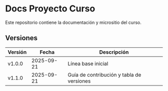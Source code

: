 # Docs Proyecto Curso

Este repositorio contiene la documentación y micrositio del curso.

## Versiones

| Versión | Fecha       | Descripción         |
|---------|-------------|---------------------|
| v1.0.0  | 2025-09-21  | Línea base inicial  |
| v1.1.0  | 2025-09-21  | Guía de contribución y tabla de versiones |
